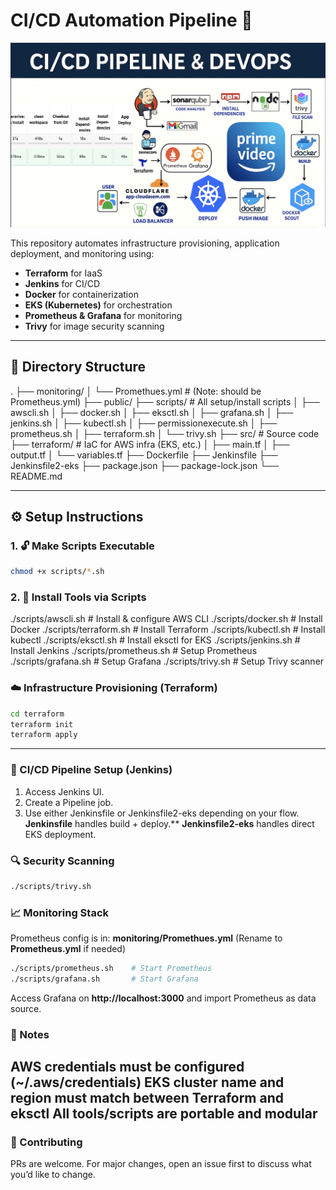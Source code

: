# CI/CD Automation Pipeline 🚀
  <img src="public/pipeline-diagram.png" />



This repository automates infrastructure provisioning, application deployment, and monitoring using:

- **Terraform** for IaaS
- **Jenkins** for CI/CD
- **Docker** for containerization
- **EKS (Kubernetes)** for orchestration
- **Prometheus & Grafana** for monitoring
- **Trivy** for image security scanning

---

## 📂 Directory Structure
.
├── monitoring/
│ └── Promethues.yml # (Note: should be Prometheus.yml)
├── public/
├── scripts/ # All setup/install scripts
│ ├── awscli.sh
│ ├── docker.sh
│ ├── eksctl.sh
│ ├── grafana.sh
│ ├── jenkins.sh
│ ├── kubectl.sh
│ ├── permissionexecute.sh
│ ├── prometheus.sh
│ ├── terraform.sh
│ └── trivy.sh
├── src/ # Source code
├── terraform/ # IaC for AWS infra (EKS, etc.)
│ ├── main.tf
│ ├── output.tf
│ └── variables.tf
├── Dockerfile
├── Jenkinsfile
├── Jenkinsfile2-eks
├── package.json
├── package-lock.json
└── README.md

---

## ⚙️ Setup Instructions

### 1. 🔓 Make Scripts Executable

```bash
chmod +x scripts/*.sh
```

### 2. 🔧 Install Tools via Scripts
./scripts/awscli.sh        # Install & configure AWS CLI
./scripts/docker.sh        # Install Docker
./scripts/terraform.sh     # Install Terraform
./scripts/kubectl.sh       # Install kubectl
./scripts/eksctl.sh        # Install eksctl for EKS
./scripts/jenkins.sh       # Install Jenkins
./scripts/prometheus.sh    # Setup Prometheus
./scripts/grafana.sh       # Setup Grafana
./scripts/trivy.sh         # Setup Trivy scanner

### ☁️ Infrastructure Provisioning (Terraform)
```sh 
cd terraform
terraform init
terraform apply

```
---
### 🔁 CI/CD Pipeline Setup (Jenkins)
1. Access Jenkins UI.
2. Create a Pipeline job.
3. Use either Jenkinsfile or Jenkinsfile2-eks depending on your flow.
**Jenkinsfile** handles build + deploy.**
**Jenkinsfile2-eks** handles direct EKS deployment.

### 🔍 Security Scanning
```sh
./scripts/trivy.sh

```

### 📈 Monitoring Stack
Prometheus config is in: **monitoring/Promethues.yml**
(Rename to **Prometheus.yml** if needed)
```sh
./scripts/prometheus.sh    # Start Prometheus
./scripts/grafana.sh       # Start Grafana
```
Access Grafana on **http://localhost:3000** and import Prometheus as data source.

### 📝 Notes
AWS credentials must be configured (**~/.aws/credentials**)
EKS cluster name and region must match between Terraform and **eksctl**
All tools/scripts are portable and modular
---
### 🤝 Contributing
PRs are welcome. For major changes, open an issue first to discuss what you’d like to change.
